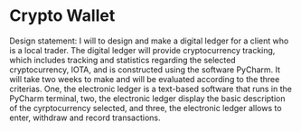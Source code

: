 # Crypto Wallet

Design statement: I will to design and make a digital ledger for a client who is a local trader. The digital ledger will provide cryptocurrency tracking, which includes tracking and statistics regarding the selected cryptocurrency, IOTA, and is constructed using the software PyCharm. It will take two weeks to make and will be evaluated according to the three criterias. One, the electronic ledger is a text-based software that runs in the PyCharm terminal, two, the electronic ledger display the basic description of the cyrptocurrency selected, and three, the electronic ledger allows to enter, withdraw and record transactions. 

